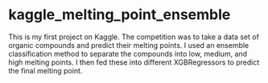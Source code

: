 # kaggle_melting_point_ensemble
This is my first project on Kaggle. The competition was to take a data set of organic compounds and predict their melting points. I used an ensemble classification method to separate the compounds into low, medium, and high melting points. I then fed these into different XGBRegressors to predict the final melting point.
